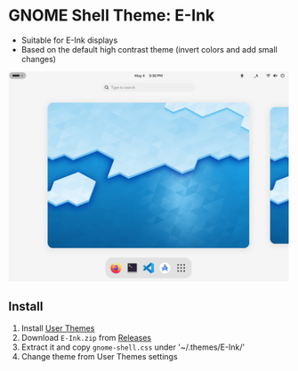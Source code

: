 # GNOME Shell Theme: E-Ink

* Suitable for E-Ink displays
* Based on the default high contrast theme (invert colors and add small changes) 

![Screenshot](./screenshot.png)

## Install

1. Install [User Themes](https://extensions.gnome.org/extension/19/user-themes/)
2. Download `E-Ink.zip` from [Releases](https://github.com/fujimo-t/gnome-shell-theme-e-ink/releases)
3. Extract it and copy `gnome-shell.css` under '~/.themes/E-Ink/'
4. Change theme from User Themes settings